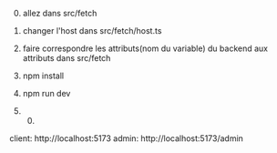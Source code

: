0) allez dans src/fetch

1) changer l'host dans src/fetch/host.ts

2) faire correspondre les attributs(nom du variable) du backend aux attributs dans src/fetch

3) npm install
4) npm run dev

5) 0)

client: http://localhost:5173
admin: http://localhost:5173/admin
